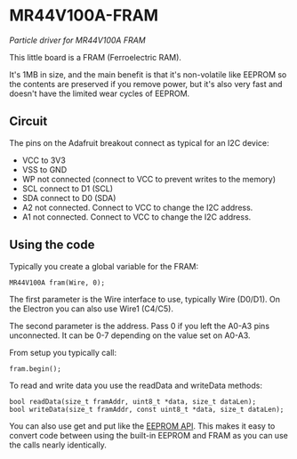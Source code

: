 # MR44V100A-FRAM

*Particle driver for MR44V100A FRAM*

This little board is a FRAM (Ferroelectric RAM).

It's 1MB in size, and the main benefit is that it's non-volatile like EEPROM so the contents are preserved if you remove power, but it's also very fast and doesn't have the limited wear cycles of EEPROM.

## Circuit

The pins on the Adafruit breakout connect as typical for an I2C device:

- VCC to 3V3
- VSS to GND
- WP not connected (connect to VCC to prevent writes to the memory)
- SCL connect to D1 (SCL)
- SDA connect to D0 (SDA)
- A2 not connected. Connect to VCC to change the I2C address. 
- A1 not connected. Connect to VCC to change the I2C address. 

## Using the code

Typically you create a global variable for the FRAM:

```
MR44V100A fram(Wire, 0);
```

The first parameter is the Wire interface to use, typically Wire (D0/D1). On the Electron you can also use Wire1 (C4/C5).

The second parameter is the address. Pass 0 if you left the A0-A3 pins unconnected. It can be 0-7 depending on the value set on A0-A3.

From setup you typically call:

```
fram.begin();
```

To read and write data you use the readData and writeData methods:

```
bool readData(size_t framAddr, uint8_t *data, size_t dataLen);
bool writeData(size_t framAddr, const uint8_t *data, size_t dataLen);
```

You can also use get and put like the [EEPROM API](https://docs.particle.io/reference/firmware/photon/#eeprom). This makes it easy to convert code between using the built-in EEPROM and FRAM as you can use the calls nearly identically.

